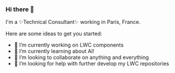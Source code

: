 ### Hi there 👋

I'm a ✨Technical Consultant✨ working in Paris, France.

Here are some ideas to get you started:

- 🔭 I’m currently working on LWC components
- 🌱 I’m currently learning about AI!
- 👯 I’m looking to collaborate on anything and everything
- 🤔 I’m looking for help with further develop my LWC repositories


